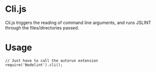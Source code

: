 Cli.js
==========

Cli.js triggers the reading of command line arguments, and runs JSLINT through the files/directories passed.


Usage
=====

	// Just have to call the autorun extension
	require('Nodelint').cli();
